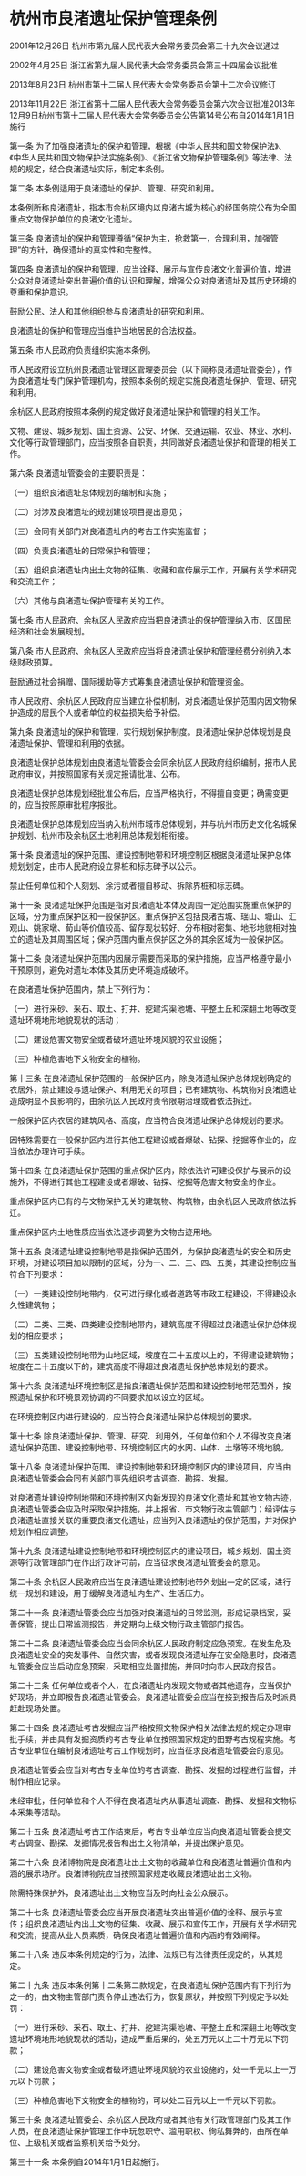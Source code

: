 # 杭州市良渚遗址保护管理条例

2001年12月26日 杭州市第九届人民代表大会常务委员会第三十九次会议通过

2002年4月25日 浙江省第九届人民代表大会常务委员会第三十四届会议批准

2013年8月23日 杭州市第十二届人民代表大会常务委员会第十二次会议修订

2013年11月22日 浙江省第十二届人民代表大会常务委员会第六次会议批准2013年12月9日杭州市第十二届人民代表大会常务委员会公告第14号公布自2014年1月1日施行

<!-- INFO END -->

第一条 为了加强良渚遗址的保护和管理，根据《中华人民共和国文物保护法》、《中华人民共和国文物保护法实施条例》、《浙江省文物保护管理条例》等法律、法规的规定，结合良渚遗址实际，制定本条例。

第二条 本条例适用于良渚遗址的保护、管理、研究和利用。

本条例所称良渚遗址，指本市余杭区境内以良渚古城为核心的经国务院公布为全国重点文物保护单位的良渚文化遗址。

第三条 良渚遗址的保护和管理遵循“保护为主，抢救第一，合理利用，加强管理”的方针，确保遗址的真实性和完整性。

第四条 良渚遗址的保护和管理，应当诠释、展示与宣传良渚文化普遍价值，增进公众对良渚遗址突出普遍价值的认识和理解，增强公众对良渚遗址及其历史环境的尊重和保护意识。

鼓励公民、法人和其他组织参与良渚遗址的研究和利用。

良渚遗址的保护和管理应当维护当地居民的合法权益。

第五条 市人民政府负责组织实施本条例。

市人民政府设立杭州良渚遗址管理区管理委员会（以下简称良渚遗址管委会），作为良渚遗址专门保护管理机构，按照本条例的规定实施良渚遗址保护、管理、研究和利用。

余杭区人民政府按照本条例的规定做好良渚遗址保护和管理的相关工作。

文物、建设、城乡规划、国土资源、公安、环保、交通运输、农业、林业、水利、文化等行政管理部门，应当按照各自职责，共同做好良渚遗址保护和管理的相关工作。

第六条 良渚遗址管委会的主要职责是：

（一）组织良渚遗址总体规划的编制和实施；

（二）对涉及良渚遗址的规划建设项目提出意见；

（三）会同有关部门对良渚遗址内的考古工作实施监督；

（四）负责良渚遗址的日常保护和管理；

（五）组织良渚遗址内出土文物的征集、收藏和宣传展示工作，开展有关学术研究和交流工作；

（六）其他与良渚遗址保护管理有关的工作。

第七条 市人民政府、余杭区人民政府应当把良渚遗址的保护管理纳入市、区国民经济和社会发展规划。

第八条 市人民政府、余杭区人民政府应当将良渚遗址保护和管理经费分别纳入本级财政预算。

鼓励通过社会捐赠、国际援助等方式筹集良渚遗址保护和管理资金。

市人民政府、余杭区人民政府应当建立补偿机制，对良渚遗址保护范围内因文物保护造成的居民个人或者单位的权益损失给予补偿。

第九条 良渚遗址的保护和管理，实行规划保护制度。良渚遗址保护总体规划是良渚遗址保护、管理和利用的依据。

良渚遗址保护总体规划由良渚遗址管委会会同余杭区人民政府组织编制，报市人民政府审议，并按照国家有关规定报请批准、公布。

良渚遗址保护总体规划经批准公布后，应当严格执行，不得擅自变更；确需变更的，应当按照原审批程序报批。

良渚遗址保护总体规划应当纳入杭州市城市总体规划，并与杭州市历史文化名城保护规划、杭州市及余杭区土地利用总体规划相衔接。

第十条 良渚遗址的保护范围、建设控制地带和环境控制区根据良渚遗址保护总体规划划定，由市人民政府设立界桩和标志碑予以公示。

禁止任何单位和个人刻划、涂污或者擅自移动、拆除界桩和标志碑。

第十一条 良渚遗址保护范围是指对良渚遗址本体及周围一定范围实施重点保护的区域，分为重点保护区和一般保护区。重点保护区包括良渚古城、瑶山、塘山、汇观山、姚家墩、荀山等价值较高、留存现状较好、分布相对密集、地形地貌相对独立的遗址及其周围区域；保护范围内重点保护区之外的其余区域为一般保护区。

第十二条 良渚遗址保护范围内因展示需要而采取的保护措施，应当严格遵守最小干预原则，避免对遗址本体及其历史环境造成破坏。

在良渚遗址保护范围内，禁止下列行为：

（一）进行采砂、采石、取土、打井、挖建沟渠池塘、平整土丘和深翻土地等改变遗址环境地形地貌现状的活动；

（二）建设危害文物安全或者破坏遗址环境风貌的农业设施；

（三）种植危害地下文物安全的植物。

第十三条 在良渚遗址保护范围的一般保护区内，除良渚遗址保护总体规划确定的农居外，禁止建设与遗址保护、利用无关的项目；已有建筑物、构筑物对良渚遗址造成明显不良影响的，由余杭区人民政府责令限期治理或者依法拆迁。

一般保护区内农居的建筑风格、高度，应当符合良渚遗址保护总体规划的要求。

因特殊需要在一般保护区内进行其他工程建设或者爆破、钻探、挖掘等作业的，应当依法办理许可手续。

第十四条 在良渚遗址保护范围的重点保护区内，除依法许可建设保护与展示的设施外，不得进行其他工程建设或者爆破、钻探、挖掘等危害文物安全的作业。

重点保护区内已有的与文物保护无关的建筑物、构筑物，由余杭区人民政府依法拆迁。

重点保护区内土地性质应当依法逐步调整为文物古迹用地。

第十五条 良渚遗址建设控制地带是指保护范围外，为保护良渚遗址的安全和历史环境，对建设项目加以限制的区域，分为一、二、三、四、五类，其建设控制应当符合下列要求：

（一）一类建设控制地带内，仅可进行绿化或者道路等市政工程建设，不得建设永久性建筑物；

（二）二类、三类、四类建设控制地带内，建筑高度不得超过良渚遗址保护总体规划的相应要求；

（三）五类建设控制地带为山地区域，坡度在二十五度以上的，不得建设建筑物；坡度在二十五度以下的，建筑高度不得超过良渚遗址保护总体规划的要求。

第十六条 良渚遗址环境控制区是指良渚遗址保护范围和建设控制地带范围外，按照遗址保护和环境景观协调的不同要求加以设立的区域。

在环境控制区内进行建设的，应当符合良渚遗址保护总体规划的要求。

第十七条 除良渚遗址保护、管理、研究、利用外，任何单位和个人不得改变良渚遗址保护范围、建设控制地带、环境控制区内的水网、山体、土墩等环境地貌。

第十八条 良渚遗址保护范围、建设控制地带和环境控制区内的建设项目，应当由良渚遗址管委会会同有关部门事先组织考古调查、勘探、发掘。

对良渚遗址建设控制地带和环境控制区内新发现的良渚文化遗址和其他文物古迹，良渚遗址管委会应及时采取保护措施，并上报省、市文物行政主管部门；经评估与良渚遗址直接关联的重要良渚文化遗址，应当列入良渚遗址的保护范围，并对保护规划作相应调整。

第十九条 良渚遗址建设控制地带和环境控制区内的建设项目，城乡规划、国土资源等行政管理部门在作出行政许可前，应当征求良渚遗址管委会的意见。

第二十条 余杭区人民政府应当在良渚遗址建设控制地带外划出一定的区域，进行统一规划和建设，用于缓解良渚遗址内生产、生活压力。

第二十一条 良渚遗址管委会应当加强对良渚遗址的日常监测，形成记录档案，妥善保管，提出日常监测报告，并定期向上级文物行政主管部门报告。

第二十二条 良渚遗址管委会应当会同余杭区人民政府制定应急预案。在发生危及良渚遗址安全的突发事件、自然灾害，或者发现良渚遗址存在安全隐患时，良渚遗址管委会应当启动应急预案，采取相应处置措施，并同时向市人民政府报告。

第二十三条 任何单位或者个人，在良渚遗址内发现文物或者其他遗存，应当保护好现场，并立即报告良渚遗址管委会。良渚遗址管委会应当在接到报告后及时派员赶赴现场处置。

第二十四条 良渚遗址考古发掘应当严格按照文物保护相关法律法规的规定办理审批手续，并由具有发掘资质的考古专业单位按照国家规定的田野考古规程实施。考古专业单位在编制良渚遗址考古工作规划时，应当征求良渚遗址管委会的意见。

良渚遗址管委会应当对考古专业单位的考古调查、勘探、发掘的过程进行监督，并制作相应记录。

未经审批，任何单位和个人不得在良渚遗址内从事遗址调查、勘探、发掘和文物标本采集等活动。

第二十五条 良渚遗址考古工作结束后，考古专业单位应当向良渚遗址管委会提交考古调查、勘探、发掘情况报告和出土文物清单，并提出保护意见。

第二十六条 良渚博物院是良渚遗址出土文物的收藏单位和良渚遗址普遍价值和内涵的展示场所。良渚博物院应当按照国家规定收藏良渚遗址出土文物。

除需特殊保护外，良渚遗址出土文物应当及时向社会公众展示。

第二十七条 良渚遗址管委会应当开展良渚遗址突出普遍价值的诠释、展示与宣传；组织良渚遗址内出土文物的征集、收藏、展示和宣传工作，开展有关学术研究和交流，提高从业人员素质，确保良渚遗址普遍价值和内涵的有效阐释。

第二十八条 违反本条例规定的行为，法律、法规已有法律责任规定的，从其规定。

第二十九条 违反本条例第十二条第二款规定，在良渚遗址保护范围内有下列行为之一的，由文物主管部门责令停止违法行为，恢复原状，并按照下列规定予以处罚：

（一）进行采砂、采石、取土、打井、挖建沟渠池塘、平整土丘和深翻土地等改变遗址环境地形地貌现状的活动，造成严重后果的，处五万元以上二十万元以下罚款；

（二）建设危害文物安全或者破坏遗址环境风貌的农业设施的，处一千元以上一万元以下罚款；

（三）种植危害地下文物安全的植物的，可以处二百元以上一千元以下罚款。

第三十条 良渚遗址管委会、余杭区人民政府或者其他有关行政管理部门及其工作人员，在良渚遗址保护管理工作中玩忽职守、滥用职权、徇私舞弊的，由所在单位、上级机关或者监察机关给予处分。

第三十一条 本条例自2014年1月1日起施行。
